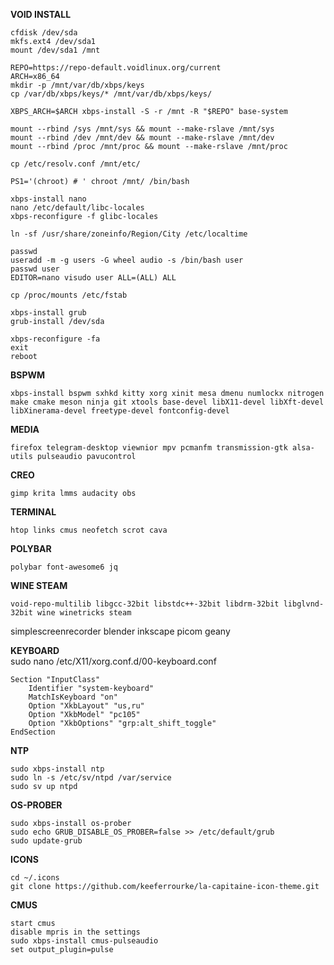 **VOID INSTALL**  
```
cfdisk /dev/sda  
mkfs.ext4 /dev/sda1  
mount /dev/sda1 /mnt  
  
REPO=https://repo-default.voidlinux.org/current  
ARCH=x86_64  
mkdir -p /mnt/var/db/xbps/keys  
cp /var/db/xbps/keys/* /mnt/var/db/xbps/keys/  
  
XBPS_ARCH=$ARCH xbps-install -S -r /mnt -R "$REPO" base-system  
  
mount --rbind /sys /mnt/sys && mount --make-rslave /mnt/sys  
mount --rbind /dev /mnt/dev && mount --make-rslave /mnt/dev  
mount --rbind /proc /mnt/proc && mount --make-rslave /mnt/proc  
  
cp /etc/resolv.conf /mnt/etc/  
  
PS1='(chroot) # ' chroot /mnt/ /bin/bash  
  
xbps-install nano  
nano /etc/default/libc-locales  
xbps-reconfigure -f glibc-locales  
  
ln -sf /usr/share/zoneinfo/Region/City /etc/localtime  
  
passwd  
useradd -m -g users -G wheel audio -s /bin/bash user  
passwd user  
EDITOR=nano visudo user ALL=(ALL) ALL  
  
cp /proc/mounts /etc/fstab  
  
xbps-install grub  
grub-install /dev/sda  
  
xbps-reconfigure -fa  
exit  
reboot  
```  

**BSPWM** 
```
xbps-install bspwm sxhkd kitty xorg xinit mesa dmenu numlockx nitrogen  
make cmake meson ninja git xtools base-devel libX11-devel libXft-devel  
libXinerama-devel freetype-devel fontconfig-devel  
```  
  
**MEDIA**  
```
firefox telegram-desktop viewnior mpv pcmanfm transmission-gtk alsa-utils pulseaudio pavucontrol 
```  

**CREO**  
```
gimp krita lmms audacity obs  
```  

**TERMINAL**  
```
htop links cmus neofetch scrot cava
```  
  
**POLYBAR**  
```
polybar font-awesome6 jq 
```  

**WINE STEAM**  
```
void-repo-multilib libgcc-32bit libstdc++-32bit libdrm-32bit libglvnd-32bit wine winetricks steam  
```  

simplescreenrecorder blender inkscape picom geany  



**KEYBOARD**  
sudo nano /etc/X11/xorg.conf.d/00-keyboard.conf  
```
Section "InputClass"  
    Identifier "system-keyboard"  
    MatchIsKeyboard "on"  
    Option "XkbLayout" "us,ru"  
    Option "XkbModel" "pc105"  
    Option "XkbOptions" "grp:alt_shift_toggle"  
EndSection  
```  

**NTP**  
```
sudo xbps-install ntp  
sudo ln -s /etc/sv/ntpd /var/service 
sudo sv up ntpd
```  

**OS-PROBER**  
```
sudo xbps-install os-prober  
sudo echo GRUB_DISABLE_OS_PROBER=false >> /etc/default/grub  
sudo update-grub
```  
  
**ICONS**  
```
cd ~/.icons  
git clone https://github.com/keeferrourke/la-capitaine-icon-theme.git  
```
  
**CMUS**  
```
start cmus
disable mpris in the settings  
sudo xbps-install cmus-pulseaudio  
set output_plugin=pulse  
```